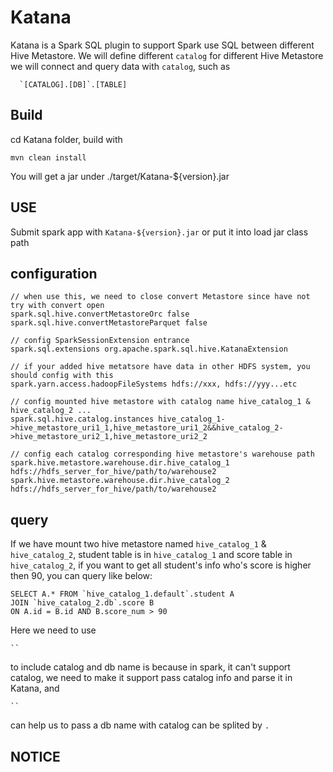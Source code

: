# Katana

Katana is a Spark SQL plugin to support Spark use SQL between different Hive Metastore. 
We will define different `catalog` for different Hive Metastore we will connect and query
data with `catalog`, such as 
```
  `[CATALOG].[DB]`.[TABLE]
```

## Build

cd Katana folder, build with 
```
mvn clean install
```
You will get a jar under ./target/Katana-${version}.jar

## USE
Submit spark app with `Katana-${version}.jar` or put it into load jar class path

## configuration

```
// when use this, we need to close convert Metastore since have not try with convert open
spark.sql.hive.convertMetastoreOrc false
spark.sql.hive.convertMetastoreParquet false	
  
// config SparkSessionExtension entrance
spark.sql.extensions org.apache.spark.sql.hive.KatanaExtension
  
// if your added hive metatsore have data in other HDFS system, you should config with this 
spark.yarn.access.hadoopFileSystems hdfs://xxx, hdfs://yyy...etc
  
// config mounted hive metastore with catalog name hive_catalog_1 & hive_catalog_2 ...
spark.sql.hive.catalog.instances hive_catalog_1->hive_metastore_uri1_1,hive_metastore_uri1_2&&hive_catalog_2->hive_metastore_uri2_1,hive_metastore_uri2_2
	
// config each catalog corresponding hive metastore's warehouse path 
spark.hive.metastore.warehouse.dir.hive_catalog_1 hdfs://hdfs_server_for_hive/path/to/warehouse2
spark.hive.metastore.warehouse.dir.hive_catalog_2 hdfs://hdfs_server_for_hive/path/to/warehouse2
```

## query
If we have mount two hive metastore named `hive_catalog_1` & `hive_catalog_2`, student table is in `hive_catalog_1` and 
score table in `hive_catalog_2`,  if you want to get all student's info who's score is higher then 90, you can query like below:

```
SELECT A.* FROM `hive_catalog_1.default`.student A 
JOIN `hive_catalog_2.db`.score B 
ON A.id = B.id AND B.score_num > 90
```

Here we need to use
```
`` 
```
to include catalog and db name is because in spark, it can't support catalog,
we need to make it support pass catalog info and parse it in Katana, and 
```
``
```
can help us to pass 
a db name with catalog can be splited by `.`



## NOTICE
